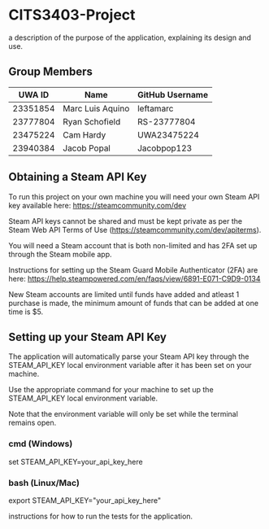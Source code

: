 # CITS3403-Project
a description of the purpose of the application, explaining its design and use.

## Group Members

| UWA ID    | Name              | GitHub Username  |
|-----------|-------------------|------------------|
| 23351854  | Marc Luis Aquino  | leftamarc        |
| 23777804  | Ryan Schofield    | RS-23777804      |
| 23475224  | Cam Hardy         | UWA23475224      |
| 23940384  | Jacob Popal       | Jacobpop123      |

## Obtaining a Steam API Key

To run this project on your own machine you will need your own Steam API key available here: https://steamcommunity.com/dev

Steam API keys cannot be shared and must be kept private as per the Steam Web API Terms of Use (https://steamcommunity.com/dev/apiterms).

You will need a Steam account that is both non-limited and has 2FA set up through the Steam mobile app.

Instructions for setting up the Steam Guard Mobile Authenticator (2FA) are here: https://help.steampowered.com/en/faqs/view/6891-E071-C9D9-0134

New Steam accounts are limited until funds have added and atleast 1 purchase is made, the minimum amount of funds that can be added at one time is $5.

## Setting up your Steam API Key

The application will automatically parse your Steam API key through the STEAM_API_KEY local environment variable after it has been set on your machine.

Use the appropriate command for your machine to set up the STEAM_API_KEY local environment variable.

Note that the environment variable will only be set while the terminal remains open.

### cmd (Windows)
set STEAM_API_KEY=your_api_key_here

### bash (Linux/Mac)
export STEAM_API_KEY="your_api_key_here"




instructions for how to run the tests for the application.
